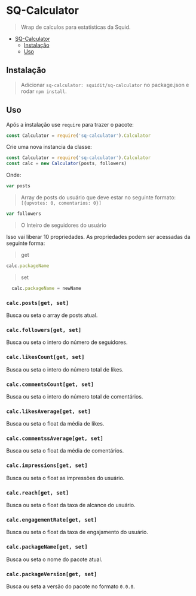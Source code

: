 # SQ-Calculator

> Wrap de calculos para estatisticas da Squid.

<!-- TOC -->

- [SQ-Calculator](#sq-calculator)
  - [Instalação](#instalação)
  - [Uso](#uso)

<!-- /TOC -->

## Instalação

> Adicionar ```sq-calculator: squidit/sq-calculator``` no package.json e rodar ```npm install```.

## Uso

Após a instalação use `require` para trazer o pacote:

```js
const Calculator = require('sq-calculator').Calculator
```

Crie uma nova instancia da classe:

```js
const Calculator = require('sq-calculator').Calculator
const calc = new Calculator(posts, followers)
```

Onde:

```js
var posts
```
> Array de posts do usuário que deve estar no seguinte formato: ```[{upvotes: 0, comentarios: 0}]```


```js
var followers
```
> O Inteiro de seguidores do usuário

Isso vai liberar 10 propriedades. As propriedades podem ser acessadas da seguinte forma:

> get
  ```js
  calc.packageName
  ```

> set
```js
  calc.packageName = newName
  ```

### `calc.posts[get, set]`
Busca ou seta o array de posts atual.

### `calc.followers[get, set]`
Busca ou seta o intero do número de seguidores.

### `calc.likesCount[get, set]`
Busca ou seta o intero do número total de likes.

### `calc.commentsCount[get, set]`
Busca ou seta o intero do número total de comentários.

### `calc.likesAverage[get, set]`
Busca ou seta o float da média de likes.

### `calc.commentssAverage[get, set]`
Busca ou seta o float da média de comentários.

### `calc.impressions[get, set]`
Busca ou seta o float as impressões do usuário.

### `calc.reach[get, set]`
Busca ou seta o float da taxa de alcance do usuário.

### `calc.engagementRate[get, set]`
Busca ou seta o float da taxa de engajamento do usuário.

### `calc.packageName[get, set]`
Busca ou seta o nome do pacote atual.

### `calc.packageVersion[get, set]`
Busca ou seta a versão do pacote no formato `0.0.0`.
